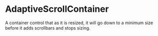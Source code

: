 # AdaptiveScrollContainer
A container control that as it is resized, it will go down to a minimum size before it adds scrollbars and stops sizing. 
